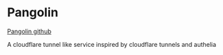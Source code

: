 # Pangolin

[Pangolin github](https://github.com/fosrl/pangolin)

A cloudflare tunnel like service inspired by cloudflare tunnels and authelia
